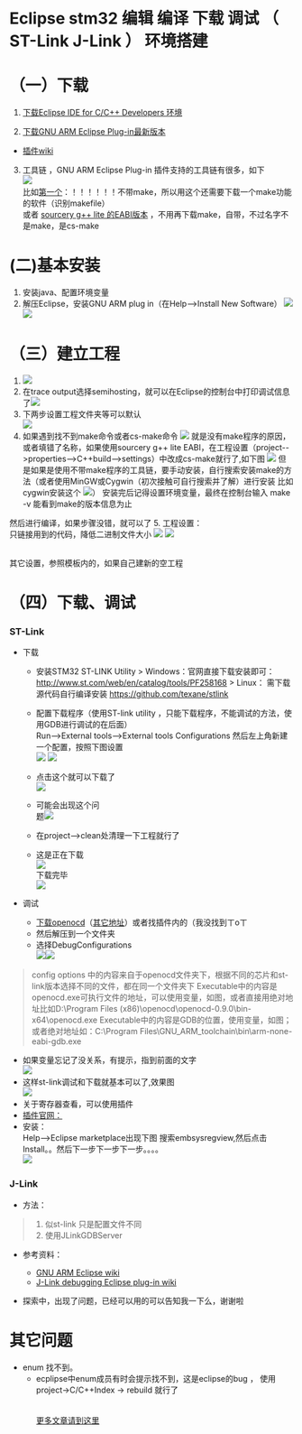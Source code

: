 Eclipse stm32 编辑 编译 下载 调试 （ ST-Link J-Link ） 环境搭建 
=========================

# （一）下载

1.  [下载Eclipse IDE for C/C++ Developers 环境](http://www.eclipse.org/downloads/)

2. [下载GNU ARM Eclipse Plug-in最新版本](http://sourceforge.net/projects/gnuarmeclipse/ ) <br/>
* [插件wiki](http://gnuarmeclipse.github.io/)

3. 工具链 ，GNU ARM Eclipse Plug-in 插件支持的工具链有很多，如下<br/>
![](./asset/0e2aed80-a2c6-472f-ad8d-38c0196822ef.png)<br/>
比如[第一个](https://launchpad.net/gcc-arm-embedded)：！！！！！！不带make，所以用这个还需要下载一个make功能的软件（识别makefile）
<br/>或者 [sourcery g++ lite 的EABI版本](http://www.codesourcery.com/sgpp/lite/arm/portal/subscription?@template=lite) ，不用再下载make，自带，不过名字不是make，是cs-make


# (二)基本安装

1. 安装java、配置环境变量
2. 解压Eclipse，安装GNU ARM plug in（在Help-->Install New Software）
![](./asset/bfecdeff-f3e2-42a8-8e14-c83c6749ccbe.png)
![](./asset/d4cec48a-adf6-43ab-aaf7-031dedf341d2.png)


# （三）建立工程

1. ![](./asset/c4bf5b79-01ab-4b55-b564-8bab7e399224.png)
2.  在trace output选择semihosting，就可以在Eclipse的控制台中打印调试信息了![](./asset/2ebaf969-27af-47b3-9b4f-7ee67b617fde.png)
3. 下两步设置工程文件夹等可以默认<br/>
![](./asset/024d3931-c609-4bc2-9e84-631eefaca22e.png)
4. 如果遇到找不到make命令或者cs-make命令
![](./asset/42f3aaa0-abcb-4234-b789-556de8788ce1.png)
就是没有make程序的原因，或者填错了名称，如果使用sourcery g++ lite EABI，在工程设置（project-->properties-->C++build-->settings）中改成cs-make就行了,如下图
![](./asset/aa2a4913-df82-4bd0-a0fc-0d0ae1cec447.png)
但是如果是使用不带make程序的工具链，要手动安装，自行搜索安装make的方法（或者使用MinGW或Cygwin（初次接触可自行搜索并了解）进行安装
比如cygwin安装这个
![](./asset/72849c26-916d-49a1-8fab-74b76e0a0dfb.png)）
安装完后记得设置环境变量，最终在控制台输入 make -v 能看到make的版本信息为止

然后进行编译，如果步骤没错，就可以了
5. 工程设置：
<br/>
只链接用到的代码，降低二进制文件大小
![](./asset/7f55e946-e3ac-45a5-afbd-2d0494020562.png)
![](./asset/00786f97-a08d-4043-883c-013de03d75dc.png)

<br/>其它设置，参照模板内的，如果自己建新的空工程


# （四）下载、调试

### ST-Link
* 下载
  * 安装STM32 ST-LINK Utility
            > Windows：官网直接下载安装即可：
http://www.st.com/web/en/catalog/tools/PF258168
            > Linux：    需下载源代码自行编译安装 
              https://github.com/texane/stlink
              
  * 配置下载程序（使用ST-link utility ，只能下载程序，不能调试的方法，使用GDB进行调试的在后面）<br/>
Run-->External tools-->External tools Configurations
然后左上角新建一个配置，按照下图设置<br/>
              ![](./asset/e96ca9b9-f0b6-48a2-a4b5-5df9eeb62f36.png)
              ![](./asset/8e7f8874-ad4d-434a-a822-31740a777ca1.png)
  * 点击这个就可以下载了<br/>![](./asset/4be4313e-9ea0-4afb-a53b-e37cce7b7ca3.png)
  * 可能会出现这个问<br/>题![](./asset/182a3ae1-fc73-4ee2-8fd8-be4ee0f4676a.png)
  * 在project-->clean处清理一下工程就行了
  * 这是正在下载<br/>![](./asset/6f20e9c8-1fa5-4986-aada-8f0940844898.png)<br/>下载完毕<br/>![](./asset/4b4bc2d8-3533-4106-b775-cf8974c97d7d.png)

* 调试
  * [下载openocd](http://www.openocd.net/)（[其它地址](http://www.freddiechopin.info/en/download/category/4-openocd)）或者找插件内的（我没找到ㄒoㄒ
  * 然后解压到一个文件夹
  * 选择DebugConfigurations<br/>![](./asset/1cd7d504-8ffc-4ca1-9cea-b5a05b7d6f7b.png)![](./asset/890fb136-8a28-4460-a0df-9965a392c319.png)

> config options 中的内容来自于openocd文件夹下，根据不同的芯片和st-link版本选择不同的文件，都在同一个文件夹下
Executable中的内容是openocd.exe可执行文件的地址，可以使用变量，如图，或者直接用绝对地址比如D:\Program Files (x86)\openocd\openocd-0.9.0\bin-x64\openocd.exe
Executable中的内容是GDB的位置，使用变量，如图；或者绝对地址如：C:\Program Files\GNU_ARM_toolchain\bin\arm-none-eabi-gdb.exe

  * 如果变量忘记了没关系，有提示，指到前面的文字<br/>
		![](./asset/719af768-df4a-4a35-b2aa-6b8f3852c860.png)
  * 这样st-link调试和下载就基本可以了,效果图<br/>
		![](./asset/5bbe0e0d-2775-49a3-a2ce-02e47fc44ac3.png)
  * 关于寄存器查看，可以使用插件
  * [插件官网：](http://embsysregview.sourceforge.net/)
  * 安装：<br/>
Help-->Eclipse marketplace出现下图
搜索embsysregview,然后点击Install。。然后下一步下一步下一步。。。。<br/>![](./asset/19583255-2058-4e87-8b83-57b6a9dc5608.png)


### J-Link

* 方法：

> 1. 似st-link 只是配置文件不同
> 2. 使用JLinkGDBServer

* 参考资料：
  * [GNU ARM Eclipse wiki](http://gnuarmeclipse.github.io/)
  * [J-Link debugging Eclipse plug-in wiki](http://gnuarmeclipse.github.io/debug/jlink/)

* 探索中，出现了问题，已经可以用的可以告知我一下么，谢谢啦






# 其它问题

* enum 找不到。
  * ecplipse中enum成员有时会提示找不到，这是eclipse的bug ， 使用project->C/C++Index -> rebuild 就行了
<br/><br/><br/>
<kbd>[更多文章请到这里](http://blog.neucrack.com)</kbd>
